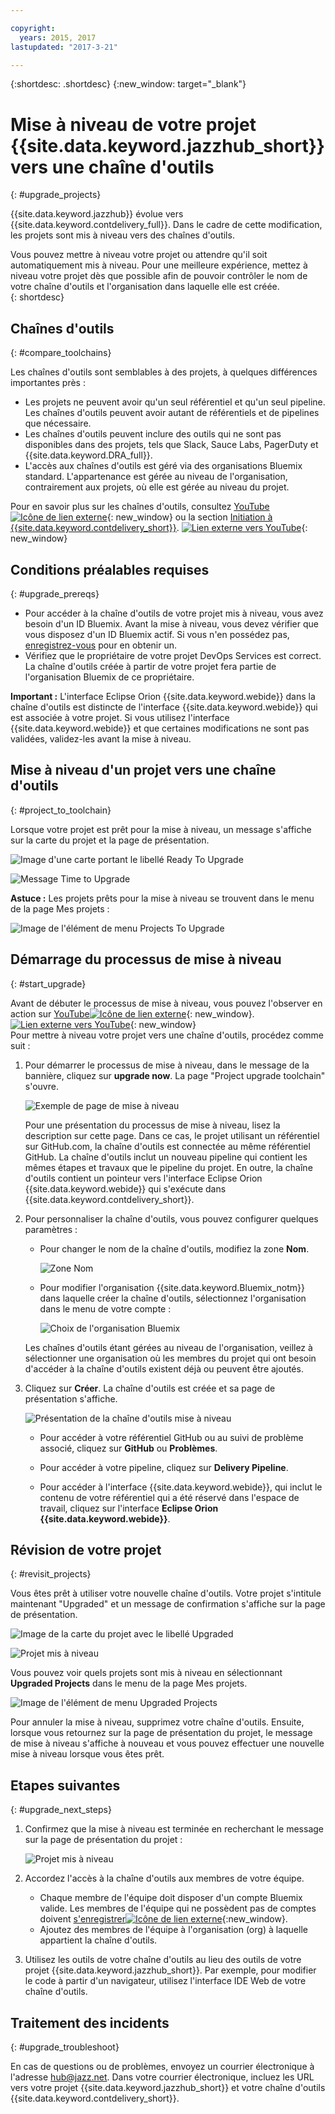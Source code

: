 ```yaml
---

copyright:
  years: 2015, 2017
lastupdated: "2017-3-21"

---
```

 
{:shortdesc: .shortdesc}
{:new_window: target="_blank"}

# Mise à niveau de votre projet {{site.data.keyword.jazzhub_short}} vers une chaîne d'outils
{: #upgrade_projects}

{{site.data.keyword.jazzhub}} évolue vers {{site.data.keyword.contdelivery_full}}. Dans le cadre de cette modification, les projets sont mis à niveau vers des chaînes d'outils. 

Vous pouvez mettre à niveau votre projet ou attendre qu'il soit automatiquement mis à niveau. Pour une meilleure expérience, mettez à niveau votre projet dès que possible afin de pouvoir contrôler le nom de votre chaîne d'outils et l'organisation dans laquelle elle est créée.   
{: shortdesc}

## Chaînes d'outils
{: #compare_toolchains}

Les chaînes d'outils sont semblables à des projets, à quelques différences importantes près :

- Les projets ne peuvent avoir qu'un seul référentiel et qu'un seul pipeline. Les chaînes d'outils peuvent avoir autant de référentiels et de pipelines que nécessaire.
- Les chaînes d'outils peuvent inclure des outils qui ne sont pas disponibles dans des projets, tels que Slack, Sauce Labs, PagerDuty et {{site.data.keyword.DRA_full}}.
- L'accès aux chaînes d'outils est géré via des organisations Bluemix standard. L'appartenance est gérée au niveau de l'organisation, contrairement aux projets, où elle est gérée au niveau du projet.

Pour en savoir plus sur les chaînes d'outils, consultez [YouTube![Icône de lien externe](../../icons/launch-glyph.svg "External link icon")](https://youtu.be/2SIPE1e7NJ4){: new_window} ou la section [Initiation à {{site.data.keyword.contdelivery_short}}](/docs/services/ContinuousDelivery/index.html).
[![Lien externe vers YouTube](images/CD_video.png)](https://youtu.be/2SIPE1e7NJ4){: new_window}    

## Conditions préalables requises
{: #upgrade_prereqs}    

- Pour accéder à la chaîne d'outils de votre projet mis à niveau, vous avez besoin d'un ID Bluemix. Avant la mise à niveau, vous devez vérifier que vous disposez d'un ID Bluemix actif. Si vous n'en possédez pas, [enregistrez-vous](https://console.ng.bluemix.net/registration/) pour en obtenir un.
- Vérifiez que le propriétaire de votre projet DevOps Services est correct. La chaîne d'outils créée à partir de votre projet fera partie de l'organisation Bluemix de ce propriétaire. 

**Important :** L'interface Eclipse Orion {{site.data.keyword.webide}} dans la chaîne d'outils est distincte de l'interface {{site.data.keyword.webide}} qui est associée à votre projet. Si vous utilisez l'interface {{site.data.keyword.webide}} et que certaines modifications ne sont pas validées, validez-les avant la mise à niveau.   


## Mise à niveau d'un projet vers une chaîne d'outils
{: #project_to_toolchain}

Lorsque votre projet est prêt pour la mise à niveau, un message s'affiche sur la carte du projet et la page de présentation.

![Image d'une carte portant le libellé Ready To Upgrade](images/card-project-to-upgrade.png)

![Message Time to Upgrade](images/banner-ready-to-upgrade.png)

**Astuce :** Les projets prêts pour la mise à niveau se trouvent dans le menu de la page Mes projets : 

![Image de l'élément de menu Projects To Upgrade](images/menu-projects-to-upgrade.png)

## Démarrage du processus de mise à niveau
{: #start_upgrade}

Avant de débuter le processus de mise à niveau, vous pouvez l'observer en action sur [YouTube![Icône de lien externe](../../icons/launch-glyph.svg "External link icon")](https://youtu.be/oaZVGveVxBg){: new_window}.
[![Lien externe vers YouTube](images/migration-video2.png)](https://youtu.be/oaZVGveVxBg){: new_window}    
Pour mettre à niveau votre projet vers une chaîne d'outils, procédez comme suit :

1. Pour démarrer le processus de mise à niveau, dans le message de la bannière, cliquez sur **upgrade now**. La page "Project upgrade toolchain" s'ouvre.  

   ![Exemple de page de mise à niveau](images/project-upgrade-toolchain.png)

   Pour une présentation du processus de mise à niveau, lisez la description sur cette page. Dans ce cas, le projet utilisant un référentiel sur GitHub.com, la chaîne d'outils est connectée au même référentiel GitHub. La chaîne d'outils inclut un nouveau pipeline qui contient les mêmes étapes et travaux que le pipeline du projet. En outre, la chaîne d'outils contient un pointeur vers l'interface Eclipse Orion {{site.data.keyword.webide}} qui s'exécute dans {{site.data.keyword.contdelivery_short}}.

2. Pour personnaliser la chaîne d'outils, vous pouvez configurer quelques paramètres :

   - Pour changer le nom de la chaîne d'outils, modifiez la zone **Nom**.

      ![Zone Nom](images/name-change.png)

   - Pour modifier l'organisation {{site.data.keyword.Bluemix_notm}} dans laquelle créer la chaîne d'outils, sélectionnez l'organisation dans le menu de votre compte :

      ![Choix de l'organisation Bluemix](images/bluemix-organization-chooser.png)

   Les chaînes d'outils étant gérées au niveau de l'organisation, veillez à sélectionner une organisation où les membres du projet qui ont besoin d'accéder à la chaîne d'outils existent déjà ou peuvent être ajoutés.  
  
3. Cliquez sur **Créer**. La chaîne d'outils est créée et sa page de présentation s'affiche.

   ![Présentation de la chaîne d'outils mise à niveau](images/new-toolchain-page.png)

   - Pour accéder à votre référentiel GitHub ou au suivi de problème associé, cliquez sur **GitHub** ou **Problèmes**.
   
   - Pour accéder à votre pipeline, cliquez sur **Delivery Pipeline**.  
   
   - Pour accéder à l'interface {{site.data.keyword.webide}}, qui inclut le contenu de votre référentiel qui a été réservé dans l'espace de travail, cliquez sur l'interface **Eclipse Orion {{site.data.keyword.webide}}**. 

## Révision de votre projet
{: #revisit_projects}

Vous êtes prêt à utiliser votre nouvelle chaîne d'outils. Votre projet s'intitule maintenant "Upgraded" et un message de confirmation s'affiche sur la page de présentation. 

![Image de la carte du projet avec le libellé Upgraded](images/card-upgraded-project.png)

![Projet mis à niveau](images/banner-upgraded.png)

Vous pouvez voir quels projets sont mis à niveau en sélectionnant **Upgraded Projects** dans le menu de la page Mes projets. 

![Image de l'élément de menu Upgraded Projects](images/menu-upgraded-projects.png)

Pour annuler la mise à niveau, supprimez votre chaîne d'outils. Ensuite, lorsque vous retournez sur la page de présentation du projet, le message de mise à niveau s'affiche à nouveau et vous pouvez effectuer une nouvelle mise à niveau lorsque vous êtes prêt. 

## Etapes suivantes
{: #upgrade_next_steps}   

1. Confirmez que la mise à niveau est terminée en recherchant le message sur la page de présentation du projet :    

   ![Projet mis à niveau](images/banner-upgraded.png)    

2. Accordez l'accès à la chaîne d'outils aux membres de votre équipe.     
    - Chaque membre de l'équipe doit disposer d'un compte Bluemix valide. Les membres de l'équipe qui ne possèdent pas de comptes doivent [s'enregistrer![Icône de lien externe](../../icons/launch-glyph.svg "External link icon")](https://console.ng.bluemix.net/registration){:new_window}.
    - Ajoutez des membres de l'équipe à l'organisation (org) à laquelle appartient la chaîne d'outils. 
3. Utilisez les outils de votre chaîne d'outils au lieu des outils de votre projet {{site.data.keyword.jazzhub_short}}. Par exemple, pour modifier le code à partir d'un navigateur, utilisez l'interface IDE Web de votre chaîne d'outils.    

## Traitement des incidents
{: #upgrade_troubleshoot}    

En cas de questions ou de problèmes, envoyez un courrier électronique à l'adresse [hub@jazz.net](mailto:hub@jazz.net). Dans votre courrier électronique, incluez les URL vers votre projet {{site.data.keyword.jazzhub_short}} et votre chaîne d'outils {{site.data.keyword.contdelivery_short}}. 

